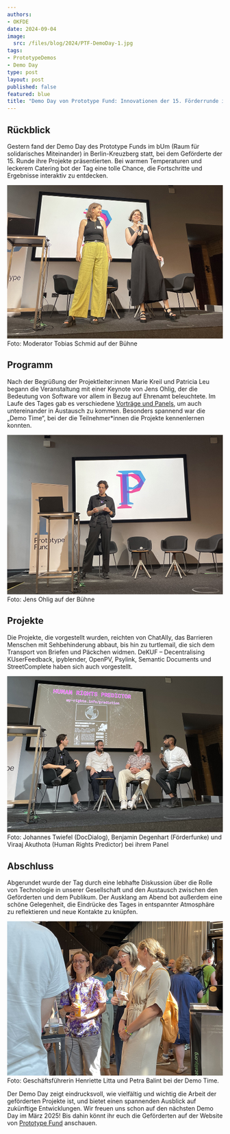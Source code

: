 ```yaml
---
authors:
- OKFDE
date: 2024-09-04
image: 
  src: /files/blog/2024/PTF-DemoDay-1.jpg
tags:
- PrototypeDemos
- Demo Day
type: post
layout: post
published: false
featured: blue
title: "Demo Day von Prototype Fund: Innovationen der 15. Förderrunde im Rampenlicht"
---
```


##  Rückblick

Gestern fand der Demo Day des Prototype Funds im bUm (Raum für solidarisches Miteinander) in Berlin-Kreuzberg statt, bei dem Geförderte der 15. Runde ihre Projekte präsentierten. Bei warmen Temperaturen und leckerem Catering bot der Tag eine tolle Chance, die Fortschritte und Ergebnisse interaktiv zu entdecken.

![Moderator Tobias Schmid auf der Bühne](/files/blog/2024/PTF-DemoDay-1.jpg)<br>
Foto: Moderator Tobias Schmid auf der Bühne

##  Programm

Nach der Begrüßung der Projektleiter:innen Marie Kreil und Patricia Leu begann die Veranstaltung mit einer Keynote von Jens Ohlig, der die Bedeutung von Software vor allem in Bezug auf Ehrenamt beleuchtete. Im Laufe des Tages gab es verschiedene [Vorträge und Panels](https://prototypefund.de/demo-day/), um auch untereinander in Austausch zu kommen. Besonders spannend war die „Demo Time“, bei der die Teilnehmer*innen die Projekte kennenlernen konnten.

![Jens Ohlig auf der Bühne](/files/blog/2024/PTF-DemoDay-3.jpg)<br>
Foto: Jens Ohlig auf der Bühne

##  Projekte

Die Projekte, die vorgestellt wurden, reichten von ChatAlly, das Barrieren Menschen mit Sehbehinderung abbaut, bis hin zu turtlemail, die sich dem Transport von Briefen und Päckchen widmen. DeKUF – Decentralising KUserFeedback, ipyblender, OpenPV, Psylink, Semantic Documents und StreetComplete haben sich auch vorgestellt.

![Johannes Twiefel (DocDialog), Benjamin Degenhart (Förderfunke) und Viraaj Akuthota (Human Rights Predictor) bei ihrem Panel](/files/blog/2024/PTF-DemoDay-4.jpg)<br>
Foto: Johannes Twiefel (DocDialog), Benjamin Degenhart (Förderfunke) und Viraaj Akuthota (Human Rights Predictor) bei ihrem Panel

##  Abschluss

Abgerundet wurde der Tag durch eine lebhafte Diskussion über die Rolle von Technologie in unserer Gesellschaft und den Austausch zwischen den Geförderten und dem Publikum. Der Ausklang am Abend bot außerdem eine schöne Gelegenheit, die Eindrücke des Tages in entspannter Atmosphäre zu reflektieren und neue Kontakte zu knüpfen.

![Geschäftsführerin Henriette Litta und Petra Balint bei der Demo Time.](/files/blog/2024/PTF-DemoDay-5.jpg)<br>
Foto: Geschäftsführerin Henriette Litta und Petra Balint bei der Demo Time.

Der Demo Day zeigt eindrucksvoll, wie vielfältig und wichtig die Arbeit der geförderten Projekte ist, und bietet einen spannenden Ausblick auf zukünftige Entwicklungen. Wir freuen uns schon auf den nächsten Demo Day im März 2025! Bis dahin könnt ihr euch die Geförderten auf der Website von [Prototype Fund](https://prototypefund.de/projects/) anschauen.
